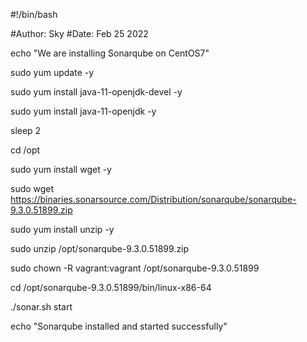 #!/bin/bash

#Author: Sky
#Date: Feb 25 2022

echo "We are installing Sonarqube on CentOS7"


sudo yum update -y

sudo yum install java-11-openjdk-devel -y

sudo yum install java-11-openjdk -y

sleep 2

cd /opt 

sudo yum install wget -y

sudo wget https://binaries.sonarsource.com/Distribution/sonarqube/sonarqube-9.3.0.51899.zip

sudo yum install unzip -y

sudo unzip /opt/sonarqube-9.3.0.51899.zip

sudo chown -R vagrant:vagrant /opt/sonarqube-9.3.0.51899

cd /opt/sonarqube-9.3.0.51899/bin/linux-x86-64

./sonar.sh start

echo "Sonarqube installed and started successfully"

